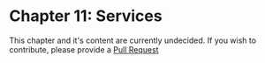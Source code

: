 # Chapter 11: Services

This chapter and it's content are currently undecided. If you wish to contribute, 
please provide a [Pull Request](https://github.com/chukong/programmers-guide)
